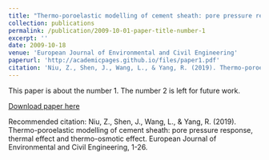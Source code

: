 ```yaml
---
title: "Thermo-poroelastic modelling of cement sheath: pore pressure response, thermal effect and thermo-osmotic effect"
collection: publications
permalink: /publication/2009-10-01-paper-title-number-1
excerpt: ''
date: 2009-10-18
venue: 'European Journal of Environmental and Civil Engineering'
paperurl: 'http://academicpages.github.io/files/paper1.pdf'
citation: 'Niu, Z., Shen, J., Wang, L., & Yang, R. (2019). Thermo-poroelastic modelling of cement sheath: pore pressure response, thermal effect and thermo-osmotic effect. European Journal of Environmental and Civil Engineering, 1-26.'
---
```

This paper is about the number 1. The number 2 is left for future work.

[Download paper here](https://www.tandfonline.com/doi/abs/10.1080/19648189.2019.1675094)

Recommended citation: Niu, Z., Shen, J., Wang, L., & Yang, R. (2019). Thermo-poroelastic modelling of cement sheath: pore pressure response, thermal effect and thermo-osmotic effect. European Journal of Environmental and Civil Engineering, 1-26.
